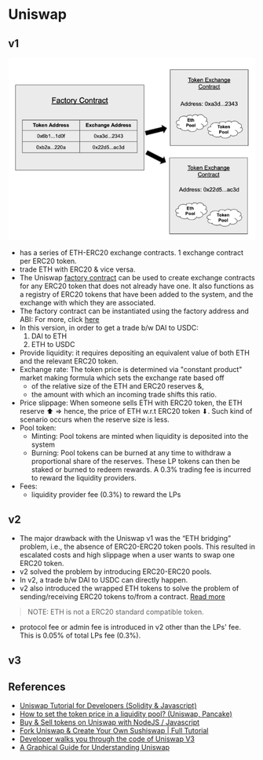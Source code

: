 # Uniswap
## v1
![](../img/uniswap_v1_contract_overview.png)

* has a series of ETH-ERC20 exchange contracts. 1 exchange contract per ERC20 token. 
* trade ETH with ERC20 & vice versa.
* The Uniswap [factory contract](https://github.com/Uniswap/uniswap-v1/blob/master/contracts/uniswap_factory.vy) can be used to create exchange contracts for any ERC20 token that does not already have one. It also functions as a registry of ERC20 tokens that have been added to the system, and the exchange with which they are associated.
* The factory contract can be instantiated using the factory address and ABI: For more, click [here](https://docs.uniswap.org/protocol/V1/guides/connect-to-uniswap)
* In this version, in order to get a trade b/w DAI to USDC:
	1. DAI to ETH
	1. ETH to USDC
* Provide liquidity: it requires depositing an equivalent value of both ETH and the relevant ERC20 token.
* Exchange rate: The token price is determined via "constant product" market making formula which sets the exchange rate based off 
	- of the relative size of the ETH and ERC20 reserves &,
	- the amount with which an incoming trade shifts this ratio.
* Price slippage: When someone sells ETH with ERC20 token, the ETH reserve ⬆ => hence, the price of ETH w.r.t ERC20 token ⬇. Such kind of scenario occurs when the reserve size is less.
* Pool token:
	- Minting: Pool tokens are minted when liquidity is deposited into the system
	- Burning: Pool tokens can be burned at any time to withdraw a proportional share of the reserves. These LP tokens can then be staked or burned to redeem rewards. A 0.3% trading fee is incurred to reward the liquidity providers.
* Fees:
	- liquidity provider fee (0.3%) to reward the LPs

## v2
* The major drawback with the Uniswap v1 was the “ETH bridging” problem, i.e., the absence of ERC20-ERC20 token pools. This resulted in escalated costs and high slippage when a user wants to swap one ERC20 token.
* v2 solved the problem by introducing ERC20-ERC20 pools.
* In v2, a trade b/w DAI to USDC can directly happen.
* v2 also introduced the wrapped ETH tokens to solve the problem of sending/receiving ERC20 tokens to/from a contract. [Read more](https://academy.binance.com/en/glossary/wrapped-ether)

> NOTE: ETH is not a ERC20 standard compatible token.

* protocol fee or admin fee is introduced in v2 other than the LPs' fee. This is 0.05% of total LPs fee (0.3%).

## v3


## References
* [Uniswap Tutorial for Developers (Solidity & Javascript)](https://www.youtube.com/watch?v=0Im5iaYoz1Y)
* [How to set the token price in a liquidity pool? (Uniswap, Pancake)](https://www.youtube.com/watch?v=yzdh5RRWxAk)
* [Buy & Sell tokens on Uniswap with NodeJS / Javascript](https://www.youtube.com/watch?v=QgBweHjhh1g)
* [Fork Uniswap & Create Your Own Sushiswap | Full Tutorial](https://www.youtube.com/watch?v=U3fTTqHy7F4)
* [Developer walks you through the code of Uniswap V3](https://www.youtube.com/watch?v=WCLsIcjLSXc)
* [A Graphical Guide for Understanding Uniswap](https://docs.ethhub.io/guides/graphical-guide-for-understanding-uniswap/)